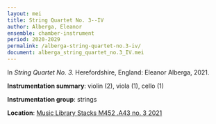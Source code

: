 ```yaml
---
layout: mei
title: String Quartet No. 3--IV
author: Alberga, Eleanor
ensemble: chamber-instrument
period: 2020-2029
permalink: /alberga-string-quartet-no.3-iv/
document: alberga_string_quartet_no.3_IV.mei
---
```


In *String Quartet No. 3.* Herefordshire, England: Eleanor Alberga, 2021.

**Instrumentation summary**: violin (2), viola (1), cello (1)

**Instrumentation group**: strings

**Location**: <a href="https://tufts.primo.exlibrisgroup.com/permalink/01TUN_INST/1kc9gia/alma991018616969403851" target="_blank">Music Library Stacks M452 .A43 no. 3 2021</a>
